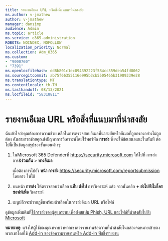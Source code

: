 ```yaml
---
title: รายงานอีเมล URL หรือสิ่งที่แนบมาที่น่าสงสัย
ms.author: v-jmathew
author: v-jmathew
manager: dansimp
audience: Admin
ms.topic: article
ms.service: o365-administration
ROBOTS: NOINDEX, NOFOLLOW
localization_priority: Normal
ms.collection: Adm_O365
ms.custom:
- "9000760"
- "7391"
ms.openlocfilehash: dd8b801c1ec894392223f584cc359dea54fd8062
ms.sourcegitcommit: ab75f66355116e995b3cb5505465b31989339e28
ms.translationtype: MT
ms.contentlocale: th-TH
ms.lasthandoff: 08/13/2021
ms.locfileid: "58318811"
---
```

# <a name="report-suspicious-emails-urls-or-attachments"></a>รายงานอีเมล URL หรือสิ่งที่แนบมาที่น่าสงสัย

ฉันเข้าใจว่าคุณต้องการความช่วยเหลือในการตรวจสอบอีเมลที่น่าสงสัยหรืออีเมลที่ถูกกรองอย่างไม่ถูกต้อง ฉันสามารถช่วยคุณส่งปัญหาการวิเคราะห์โดยใช้พอร์ทัล **การส่ง** ซึ่งจะให้ข้อเสนอแนะในทันที ต่อไปนี้เป็นข้อมูลสรุปของขั้นตอนต่างๆ:

1. ในMicrosoft 365 Defenderที่ <https://security.microsoft.com> ให้ไปที่ การส่งการ&**ร่วมกัน** \> **ทางอีเมล**

   เมื่อต้องการไปยัง **หน้า การส่ง** <https://security.microsoft.com/reportsubmission> โดยตรง ให้ใช้

2. บนหน้า **การส่ง** ให้ตรวจสอบว่าเลือก **แท็บ ส่งไป** การวิเคราะห์ แล้ว จากนั้นคลิก **+ ส่งไปยังไมโครซอฟท์เพื่อ** วิเคราะห์

3. เมนูปลิวจะปรากฏขึ้นพร้อมตัวเลือกในการส่งอีเมล URL หรือไฟล์

ดูข้อมูลเพิ่มเติมที่[ใช้การส่งของผู้ดูแลระบบเพื่อส่งสแปม Phish, URL และไฟล์ที่น่าสงสัยไปยัง Microsoft](https://docs.microsoft.com/microsoft-365/security/office-365-security/admin-submission)

**หมายเหตุ**: แจ้งให้ผู้ใช้ของคุณทราบว่าพวกเขาควรรายงานข้อความที่น่าสงสัยในกล่องจดหมายเข้าของพวกเขาโดยใช้ [Add-in ของข้อความรายงานหรือ Add-in ฟิชชิ่งรายงาน](https://docs.microsoft.com/microsoft-365/security/office-365-security/enable-the-report-message-add-in)
